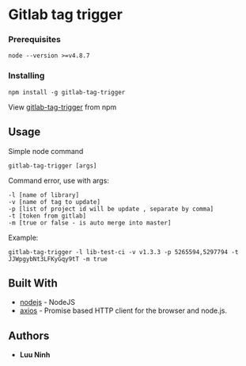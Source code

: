 # Gitlab tag trigger

### Prerequisites


```
node --version >=v4.8.7
```

### Installing

```
npm install -g gitlab-tag-trigger
```
View [gitlab-tag-trigger](https://www.npmjs.com/package/gitlab-tag-trigger) from npm

## Usage

Simple node command

```
gitlab-tag-trigger [args]

```
Command error, use with args:  
```
-l [name of library] 
-v [name of tag to update] 
-p [list of project id will be update , separate by comma] 
-t [token from gitlab] 
-m [true or false - is auto merge into master]
```

Example: 
```
gitlab-tag-trigger -l lib-test-ci -v v1.3.3 -p 5265594,5297794 -t JJWpgybNt3LFKyGqy9tT -m true
```

## Built With

* [nodejs](https://nodejs.org) - NodeJS
* [axios](https://github.com/axios/axios) - Promise based HTTP client for the browser and node.js.

## Authors

* **Luu Ninh**
